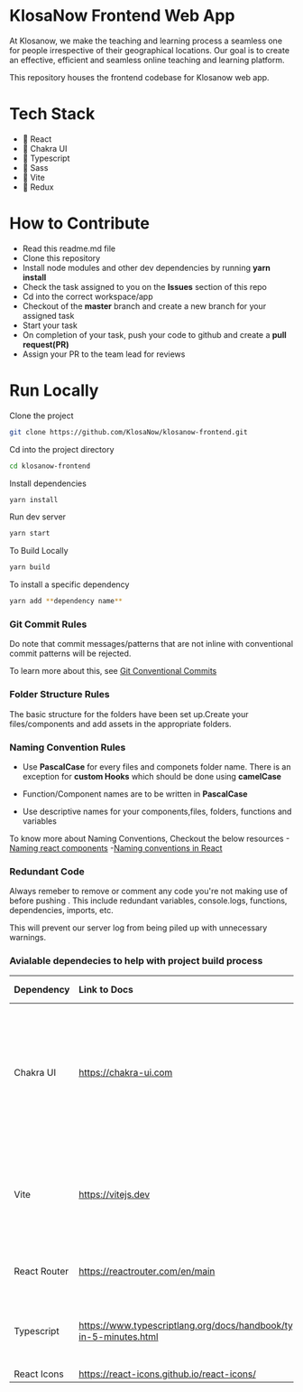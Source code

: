 # KlosaNow Frontend Web App

At Klosanow, we make the teaching and learning process a seamless one for people irrespective of their geographical locations.
Our goal is to create an effective, efficient and seamless online teaching and learning platform.

This repository houses the frontend codebase for Klosanow web app.


# Tech Stack

- 🚀 React
- 🚀 Chakra UI
- 🚀 Typescript
- 🚀 Sass
- 🚀 Vite
- 🚀 Redux





# How to Contribute

- Read this readme.md file
- Clone this repository
- Install node modules  and other dev dependencies by running **yarn  install**
- Check the task assigned to you on the **Issues** section of this repo
- Cd into the correct workspace/app
- Checkout of the **master** branch and create a new branch for your assigned task
- Start your task
- On completion of your task, push your code to github and create  a **pull request(PR)**  
- Assign your PR to the team lead for reviews


# Run Locally

Clone the project 
```bash 
git clone https://github.com/KlosaNow/klosanow-frontend.git
```

Cd into the project directory
```bash
cd klosanow-frontend
```
Install dependencies
```bash
yarn install
```

Run dev server
```bash
yarn start
```

To Build Locally
```bash 
yarn build
```

To install a specific dependency
```bash
yarn add **dependency name**
```


### Git Commit Rules

Do note that commit messages/patterns that are not inline with conventional commit patterns will be rejected. 

To learn more about this, see [Git Conventional Commits](https://www.conventionalcommits.org/en/v1.0.0/#summary)

### Folder Structure Rules

The basic structure for the folders have been set up.Create your files/components  and add assets in the appropriate folders.

### Naming Convention Rules
- Use **PascalCase** for every files and componets folder name. There is an exception  for **custom Hooks** which should be done using **camelCase**

- Function/Component names  are to be written in **PascalCase**

- Use descriptive names for your components,files, folders, functions and variables

To know more about Naming Conventions, Checkout the below resources
-[Naming react components](https://stackoverflow.com/questions/65508199/function-is-declared-but-its-value-is-never-read-react)
-[Naming conventions in React](https://www.upbeatcode.com/react/react-naming-conventions/)



### Redundant Code

Always remeber to remove or comment any code  you're not making use of before pushing . This include redundant variables, console.logs, functions, dependencies, imports, etc.

This will prevent our server log from being piled up with unnecessary warnings.

### Avialable dependecies to help with project build process

| Dependency | Link to Docs | what it is used for |
| :------------------|:-------------| :-------------------|
| Chakra UI          |<https://chakra-ui.com> |Chakra UI is a simple, modular and accessible component library that gives you the building blocks you need to build your React applications.|
| Vite   | <https://vitejs.dev> | a build tool that aims to provide a faster and leaner development experience for modern web projects |
|React Router | <https://reactrouter.com/en/main> | React Router enables "client side routing".|
| Typescript         | <https://www.typescriptlang.org/docs/handbook/typescript-in-5-minutes.html>| For strict typing and error handling for type checking|
|React Icons | <https://react-icons.github.io/react-icons/> | icons libary |




